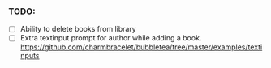 ### TODO:

- [ ] Ability to delete books from library
- [ ] Extra textinput prompt for author while adding a book. https://github.com/charmbracelet/bubbletea/tree/master/examples/textinputs
